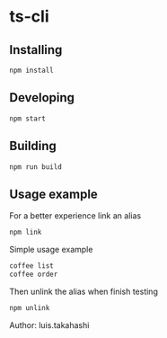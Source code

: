 # ts-cli

## Installing
```
npm install
```

## Developing
```
npm start
```

## Building
```
npm run build
```

## Usage example
For a better experience link an alias
```sh
npm link
```

Simple usage example 

```sh
coffee list
coffee order
```

Then unlink the alias when finish testing
```sh
npm unlink
```

Author: luis.takahashi